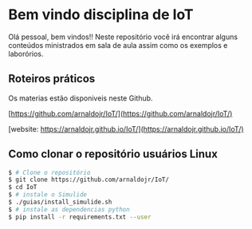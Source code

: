 # Bem vindo disciplina de IoT

Olá pessoal, bem vindos!! Neste repositório você irá encontrar alguns conteúdos ministrados em sala de aula assim como os exemplos e laborórios. 

## Roteiros práticos 

Os materias estão disponiveis neste Github.

[https://github.com/arnaldojr/IoT/](https://github.com/arnaldojr/IoT/)

[website: https://arnaldojr.github.io/IoT/](https://arnaldojr.github.io/IoT/)

## Como clonar o repositório usuários Linux

``` bash
$ # Clone o repositório
$ git clone https://github.com/arnaldojr/IoT/
$ cd IoT
$ # instale o Simulide
$ ./guias/install_simulide.sh
$ # instale as dependencias python
$ pip install -r requirements.txt --user
```
